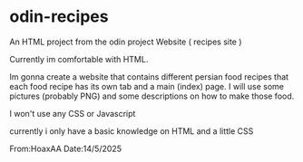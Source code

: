 # odin-recipes
An HTML project from the odin project Website ( recipes site )

Currently im comfortable with HTML.

Im gonna create a website that contains different persian food recipes
that each food recipe has its own tab and a main (index) page.
I will use some pictures (probably PNG) and some descriptions on how to make those food.

I won't use any CSS or Javascript

currently i only have a basic knowledge on HTML and a little CSS

From:HoaxAA
Date:14/5/2025